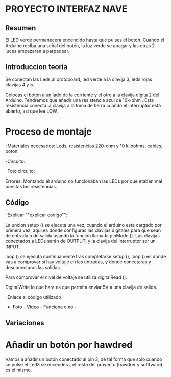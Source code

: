 # PROYECTO INTERFAZ NAVE


## Resumen

El LED verde permanecera encendido hasta que pulses el boton. Cuando el Arduino reciba una señal del botón, la luz verde se apagar y las otras 2 luces empezaran a parpadear.

## Introduccion teoria

Se conectan las Leds al protoboard, led verde a la clavija 3, leds rojas clavijas 4 y 5.

Colocas el botón a un lado de la corriente y el otro a la clavija digita 2 del Arduino. Tendremos que añadir una resistencia azul de 10k-ohm . Esta resistencia conecta la clavija a la toma de tierra cuando el interruptor está abierto, asi que lee LOW.


# Proceso de montaje

-Materiales necesarios: Leds, resistencias 220-ohm y 10 kiloohms, cables, boton.

-Circuito:

-Foto circuito:

Errores: Montando el arduino no funcionaban las LEDs por que etaban mal puestas las resistencias.

## Código

-Explicar  ""explicar codigo"":

La uncion setup () se ejecuta una vez, cuando el arduino esta cargado por primera vez, aqui es donde configuras las clavijas digitales para que sean de entrada o de salida usando la funcion llamada pinMode (). Las clavijas conectados a LEDs serán de OUTPUT, y la clavija del interruptor ser un INPUT.

loop () se ejecuta continuamente tras completarse setup (), loop () es donde vas a comprovar si hay voltaje en las entradas, y donde conectaras y desconectaras las salidas.

Para comprovar el nivel de voltaje se utiliza digitalRead ().

DigitalWrite lo que hara es que permita enviar 5V a una clavija de salida.




-Enlace al código utilizado

- Foto - Video - Funciona o no -

## Variaciones

# Añadir un botón por hawdred

Vamos a añadir un botón conectado al pin 3, de tal forma que solo cuando se pulse el Led3 se encendera, el resto del proyecto (hawdrer y softfware) es el mismo.


